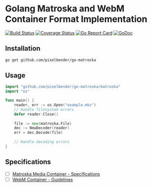 # Golang Matroska and WebM Container Format Implementation

[![Build Status](https://travis-ci.org/pixelbender/go-matroska.svg)](https://travis-ci.org/pixelbender/go-matroska)
[![Coverage Status](https://coveralls.io/repos/github/pixelbender/go-matroska/badge.svg?branch=master)](https://coveralls.io/github/pixelbender/go-matroska?branch=master)
[![Go Report Card](https://goreportcard.com/badge/github.com/pixelbender/go-matroska)](https://goreportcard.com/report/github.com/pixelbender/go-matroska)
[![GoDoc](https://godoc.org/github.com/pixelbender/go-matroska?status.svg)](https://godoc.org/github.com/pixelbender/go-matroska)

## Installation

```sh
go get github.com/pixelbender/go-matroska
```

## Usage

```go
import "github.com/pixelbender/go-matroska/matroska"
import "os"

func main() {
    reader, err := os.Open("example.mkv")
    // Handle filesystem errors
    defer reader.Close()
    
    file := new(matroska.File)
    dec := NewDecoder(reader)
    err = dec.Decode(file)
    
    // Handle decoding errors
}

```

## Specifications

- [ ] [Matroska Media Container - Specifications](https://matroska.org/technical/specs/index.html)
- [ ] [WebM Container - Guidelines](https://www.webmproject.org/docs/container/)
